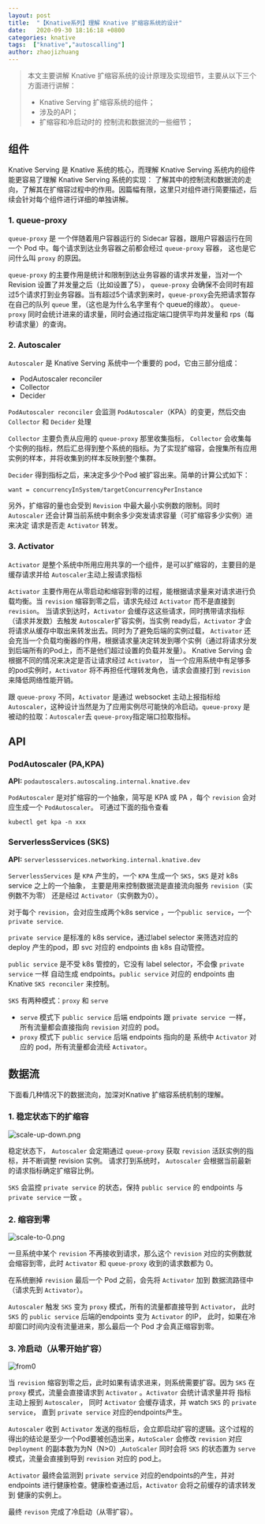 ```yaml
---
layout: post
title:  "【Knative系列】理解 Knative 扩缩容系统的设计"
date:   2020-09-30 18:16:18 +0800
categories: knative
tags:  ["knative","autoscalling"]
author: zhaojizhuang
---
```


> 本文主要讲解 Knative 扩缩容系统的设计原理及实现细节，主要从以下三个方面进行讲解：
> * Knative Serving 扩缩容系统的组件；
> * 涉及的API；
> * 扩缩容和冷启动时的 控制流和数据流的一些细节；

## 组件

Knative Serving 是 Knative 系统的核心，而理解 Knative Serving 系统内的组件能更容易了理解 Knative Serving 系统的实现：
了解其中的控制流和数据流的走向，了解其在扩缩容过程中的作用。因篇幅有限，这里只对组件进行简要描述，后续会针对每个组件进行详细的单独讲解。

### 1. queue-proxy

`queue-proxy` 是 一个伴随着用户容器运行的 Sidecar 容器，跟用户容器运行在同一个 Pod 中。每个请求到达业务容器之前都会经过 `queue-proxy` 容器，
这也是它问什么叫 `proxy` 的原因。

`queue-proxy` 的主要作用是统计和限制到达业务容器的请求并发量，当对一个 Revision 设置了并发量之后（比如设置了5），
`queue-proxy` 会确保不会同时有超过5个请求打到业务容器。当有超过5个请求到来时，`queue-proxy`会先把请求暂存在自己的队列 `queue` 里，（这也是为什么名字里有个 queue的缘故）。
`queue-proxy` 同时会统计进来的请求量，同时会通过指定端口提供平均并发量和 rps（每秒请求量）的查询。

### 2. Autoscaler
 
`Autoscaler` 是 Knative Serving 系统中一个重要的 pod，它由三部分组成：

* PodAutoscaler reconciler
* Collector
* Decider

`PodAutoscaler reconciler` 会监测 `PodAutoscaler`（KPA）的变更，然后交由 `Collector` 和 `Decider` 处理

`Collector` 主要负责从应用的 `queue-proxy` 那里收集指标， `Collector` 会收集每个实例的指标，然后汇总得到整个系统的指标。为了实现扩缩容，会搜集所有应用实例的样本，并将收集到的样本反映到整个集群。

`Decider` 得到指标之后，来决定多少个Pod 被扩容出来。简单的计算公式如下：

```shell 
want = concurrencyInSystem/targetConcurrencyPerInstance
```

另外，扩缩容的量也会受到 `Revision` 中最大最小实例数的限制。同时 `Autoscaler` 还会计算当前系统中剩余多少突发请求容量（可扩缩容多少实例）进来决定  请求是否走 `Activator` 转发。

### 3. Activator 

`Activator` 是整个系统中所用应用共享的一个组件，是可以扩缩容的，主要目的是缓存请求并给 `Autoscaler`主动上报请求指标

`Activator` 主要作用在从零启动和缩容到零的过程，能根据请求量来对请求进行负载均衡。当 `revision` 缩容到零之后，请求先经过 `Activator` 而不是直接到 `revision`。 当请求到达时，`Activator`
会缓存这这些请求，同时携带请求指标（请求并发数）去触发 `Autoscaler`扩容实例，当实例 ready后，`Activator` 才会将请求从缓存中取出来转发出去。同时为了避免后端的实例过载，
`Activator` 还会充当一个负载均衡器的作用，根据请求量决定转发到哪个实例（通过将请求分发到后端所有的Pod上，而不是他们超过设置的负载并发量）。 Knative Serving 会根据不同的情况来决定是否让请求经过 `Activator`，
当一个应用系统中有足够多的pod实例时，`Activator` 将不再担任代理转发角色，请求会直接打到 `revision` 来降低网络性能开销。

跟 `queue-proxy` 不同，`Activator` 是通过 websocket 主动上报指标给 `Autoscaler`，这种设计当然是为了应用实例尽可能快的冷启动。`queue-proxy` 是被动的拉取：`Autoscaler`去 `queue-proxy`指定端口拉取指标。

## API

### PodAutoscaler (PA,KPA)

**API:** `podautoscalers.autoscaling.internal.knative.dev`

`PodAutoscaler` 是对扩缩容的一个抽象，简写是 KPA 或 PA ，每个 `revision`
 会对应生成一个 `PodAutoscaler`。 
 可通过下面的指令查看
 
```shell
kubectl get kpa -n xxx
```

### ServerlessServices (SKS)
**API:** `serverlessservices.networking.internal.knative.dev`
 
 `ServerlessServices` 是 `KPA` 产生的，一个 `KPA` 生成一个 `SKS`，`SKS` 是对 k8s service 之上的一个抽象，
 主要是用来控制数据流是直接流向服务 `revision`（实例数不为零） 还是经过 `Activator`（实例数为0）。
 
 对于每个 `revision`，会对应生成两个k8s service ，一个`public service`，一个 `private service`.
 
 `private service` 是标准的 k8s service，通过label selector 来筛选对应的deploy 产生的pod，即 svc 对应的 endpoints 由 k8s 自动管控。
 
 `public service` 是不受 k8s 管控的，它没有 label selector，不会像 `private service` 一样 自动生成 endpoints。`public service` 对应的 endpoints 
 由 Knative `SKS reconciler` 来控制。 
 
 `SKS` 有两种模式：`proxy` 和 `serve`
 
 * `serve` 模式下 `public service` 后端 endpoints 跟 `private service `一样， 所有流量都会直接指向  `revision` 对应的 pod。
 * `proxy` 模式下 `public service` 后端 endpoints 指向的是 系统中  `Activator` 对应的 pod，所有流量都会流经 `Activator`。 
 
 ## 数据流
 
 下面看几种情况下的数据流向，加深对Knative 扩缩容系统机制的理解。
 
 ### 1. 稳定状态下的扩缩容
 
 ![scale-up-down.png](/images/scale-up-down.png)
 
 稳定状态下， `Autoscaler` 会定期通过 `queue-proxy` 获取 `revision` 活跃实例的指标，并不断调整 revision 实例。
 请求打到系统时，  `Autoscaler` 会根据当前最新的请求指标确定扩缩容比例。
 
 `SKS` 会监控  `private service` 的状态，保持 `public service` 的 endpoints 与 `private service` 一致 。
 
 ### 2. 缩容到零
 
 ![scale-to-0.png](/images/scale-to-0.png)
 
 一旦系统中某个 `revision` 不再接收到请求，那么这个 `revision` 对应的实例数就会缩容到零，此时 `Activator` 和 `queue-proxy` 收到的请求数都为 0。
 
 在系统删掉 `revision` 最后一个 Pod 之前，会先将 `Activator` 加到 数据流路径中（请求先到 `Activator`）。
 
 `Autoscaler` 触发 `SKS` 变为 `proxy` 模式，所有的流量都直接导到 `Activator`， 此时 `SKS` 的 `public service` 后端的endpoints 变为 `Activator` 的IP，
 此时，如果在冷却窗口时间内没有流量进来，那么最后一个 Pod 才会真正缩容到零。
 
 ### 3. 冷启动（从零开始扩容）
 
 ![from0](/images/scale-from-0.png)
 
 当 `revision` 缩容到零之后，此时如果有请求进来，则系统需要扩容。因为 `SKS` 在 `proxy` 模式，流量会直接请求到 `Activator` 。`Activator` 会统计请求量并将 指标主动上报到 `Autoscaler`，
 同时 `Activator` 会缓存请求，并 watch `SKS` 的 `private service`， 直到 `private service` 对应的endpoints产生。
 
 `Autoscaler` 收到 `Activator` 发送的指标后，会立即启动扩容的逻辑。这个过程的得出的结论是至少一个Pod要被创造出来，`AutoScaler` 会修改 `revision` 对应 `Deployment` 的副本数为为N（N>0）,`AutoScaler` 
 同时会将 `SKS` 的状态置为 `serve` 模式，流量会直接到导到 `revision` 对应的 pod上。
 
 `Activator` 最终会监测到 `private service` 对应的endpoints的产生，并对 endpoints 进行健康检查。健康检查通过后，`Activator` 会将之前缓存的请求转发到
 健康的实例上。
 
 最终 `revison` 完成了冷启动（从零扩容）。
 
 
 